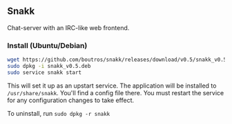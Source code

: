 ## Snakk

Chat-server with an IRC-like web frontend.

### Install (Ubuntu/Debian)

```bash
wget https://github.com/boutros/snakk/releases/download/v0.5/snakk_v0.5.deb
sudo dpkg -i snakk_v0.5.deb
sudo service snakk start
```

This will set it up as an upstart service. The application will be installed to `/usr/share/snakk`. You'll find a config file there. You must restart the service for any configuration changes to take effect.

To uninstall, run `sudo dpkg -r snakk`
